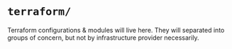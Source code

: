 # `terraform/`

Terraform configurations & modules will live here. They will separated into
groups of concern, but not by infrastructure provider necessarily.

